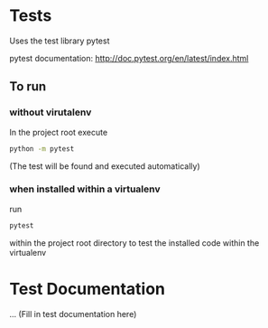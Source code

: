 # Tests

Uses the test library pytest

pytest documentation:
http://doc.pytest.org/en/latest/index.html


## To run

### without virutalenv

In the project root execute

```sh
python -m pytest
```
(The test will be found and executed automatically)


### when installed within a virtualenv

run

```sh
pytest
```
within the project root directory to test the installed code within the virtualenv


# Test Documentation

 ... (Fill in test documentation here)